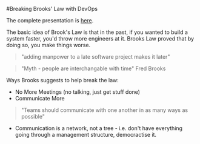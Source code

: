 #Breaking Brooks' Law with DevOps

The complete presentation is [here](brookslaw.pdf).

The basic idea of Brook's Law is that in the past, if you wanted to build a system faster, you'd throw more engineers at it. Brooks Law proved that by doing so, you make things worse. 

>"adding manpower to a late software project makes it later"

> "Myth - people are interchangable with time"
> Fred Brooks

Ways Brooks suggests to help break the law:

- No More Meetings (no talking, just get stuff done)
- Communicate More
> "Teams should communicate with one another in as many ways as possible"
- Communication is a network, not a tree - i.e. don't have everything going through a management structure, democractise it.